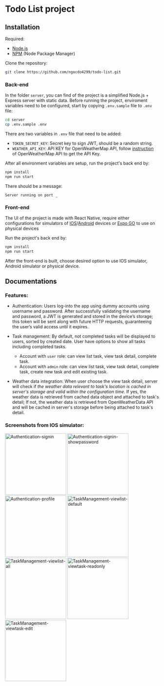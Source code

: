 # Todo List project
## Installation
Required:
- [Node.js](https://nodejs.org/en)
- [NPM](https://www.npmjs.com/) (Node Package Manager)

Clone the repository:
```bash
git clone https://github.com/ngocdo4299/todo-list.git
```

### Back-end
In the folder `server`, you can find of the project is a simplified Node.js + Express server with static data. Before running the project, enviroment variables need to be configured, start by copying `.env.sample` file to `.env` file:
```bash
cd server
cp .env.sample .env
```
There are two variables in `.env` file that need to be added: 
- `TOKEN_SECRET_KEY`: Secret key to sign JWT, should be a random string.
- `WEATHER_API_KEY`:  API KEY for OpenWeatherMap API, follow [instruction](https://openweathermap.org/api) of OpenWeatherMap API to get the API Key.

After all environment variables are setup, run the project's back end by:  
```bash
npm install
npm run start
```
There should be a message: 
```
Server running on port _
````

### Front-end
The UI of the project is made with React Native, require either configurations for simulators of [IOS](https://docs.expo.dev/workflow/ios-simulator/)/[Android](https://docs.expo.dev/workflow/android-studio-emulator/) devices or [Expo GO](https://expo.dev/go) to use on physical devices

Run the project's back end by:
```bash
npm install
npm run start
```
After the front-end is built, choose desired option to use IOS simulator, Android simulator or physical device.

## Documentations
### Features:
- Authentication: Users log-into the app using dummy accounts using username and password. After successfully validating the username and password, a JWT is generated and stored in the device’s storage; this token will be sent along with future HTTP requests, guaranteeing the user’s valid access until it expires.

- Task management: By default, not completed tasks will be displayed to users, sorted by created date. User have options to show all tasks including completed tasks.
    - Account with `user` role: can view list task, view task detail, complete task.
    - Account with `admin` role: can view list task, view task detail, complete task, create new task and edit existing task.

- Weather data integration: When user choose the view task detail, server will check if *the weather data relevant to task's location is cached in server's storage and valid within the configuration time*. If yes, the weather data is retrieved from cached data object and attached to task's detail; If not, the weather data is retrieved from OpenWeatherData API and will be cached in server's storage before being attached to task's detail.
### Screenshots from IOS simulator:
<img alt="Authentication-signin" src="https://github.com/user-attachments/assets/b19e7836-8ecc-4e1e-83c5-7f5a248fa378" width=200>
<img alt="Authentication-signin-showpassword" src="https://github.com/user-attachments/assets/ad3a273d-160c-4287-adac-35a794222c1a" width=200>
<img alt="Authentication-profile" src="https://github.com/user-attachments/assets/b9d17aa0-21c1-49fe-af3a-8e6768eb5360" width=200>
<img alt="TaskManagement-viewlist-default" src="https://github.com/user-attachments/assets/5ab2bb75-27f2-4ce1-ab24-f5fc0c52c447" width=200>
<img alt="TaskManagement-viewlist-all" src="https://github.com/user-attachments/assets/65b83be7-6e52-4193-85c1-90e47c0f7116" width=200>
<img alt="TaskManagement-viewtask-readonly" src="https://github.com/user-attachments/assets/ac05aecf-65d5-4dff-8096-b84fdcfb9daf" width=200>
<img alt="TaskManagement-viewtask-edit" src="https://github.com/user-attachments/assets/28771e74-a094-4249-a93c-d471c2d2381b" width=200>

[//]: #(References)
   [expo]: <https://docs.expo.dev/>
   [react-native]: <https://reactnative.dev/>
   [aora]: <https://github.com/adrianhajdin/aora>
   [React Native Course for Beginners in 2024]: <https://www.youtube.com/watch?v=ZBCUegTZF7M&ab_channel=JavaScriptMastery>
